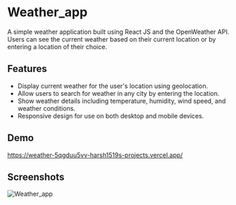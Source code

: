 # Weather_app
A simple weather application built using React JS and the OpenWeather API. Users can see the current weather based on their current location or by entering a location of their choice.

## Features
- Display current weather for the user's location using geolocation.
- Allow users to search for weather in any city by entering the location.
- Show weather details including temperature, humidity, wind speed, and weather conditions.
- Responsive design for use on both desktop and mobile devices.

## Demo
https://weather-5qgduu5vv-harsh1519s-projects.vercel.app/

## Screenshots
![Weather_app](https://github.com/harsh1519/Weather_app/assets/98206466/3b47230e-c9d2-4cdc-bdfd-9849dcc31e54)

